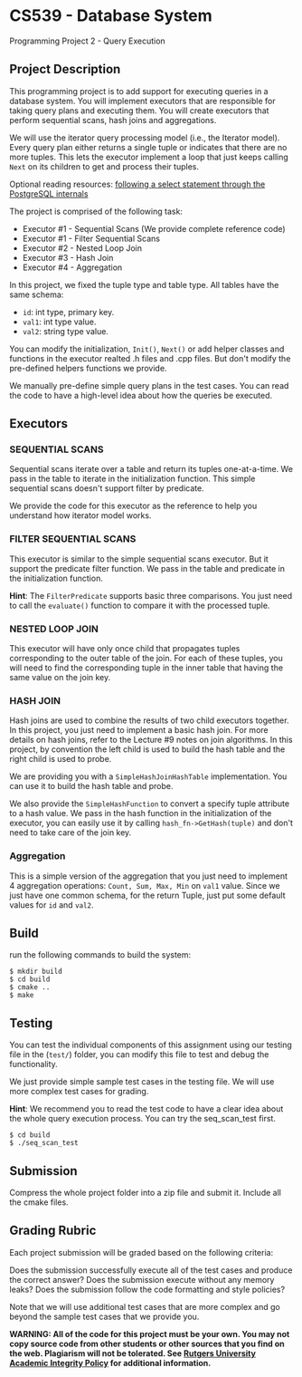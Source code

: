 # CS539 - Database System

Programming Project 2 - Query Execution

## Project Description

This programming project is to add support for executing queries in a database system. You will implement executors that are responsible for taking query plans and executing them. You will create executors that perform sequential scans, hash joins and aggregations.

We will use the iterator query processing model (i.e., the Iterator model). Every query plan either returns a single tuple or indicates that there are no more tuples. This lets the executor implement a loop that just keeps calling `Next` on its children to get and process their tuples.

Optional reading resources: [following a select statement through the PostgreSQL internals](https://patshaughnessy.net/2014/10/13/following-a-select-statement-through-postgres-internals)

The project is comprised of the following task:

- Executor #1 - Sequential Scans (We provide complete reference code)
- Executor #1 - Filter Sequential Scans
- Executor #2 - Nested Loop Join
- Executor #3 - Hash Join
- Executor #4 - Aggregation

In this project, we fixed the tuple type and table type. All tables have the same schema: 
  - `id`: int type, primary key.
  - `val1`: int type value.
  - `val2`: string type value.

You can modify the initialization, `Init()`, `Next()` or add helper classes and functions in the executor realted .h files and .cpp files. But don't modify the pre-defined helpers functions we provide.

We manually pre-define simple query plans in the test cases. You can read the code to have a high-level idea about how the queries be executed.

## Executors

### SEQUENTIAL SCANS

Sequential scans iterate over a table and return its tuples one-at-a-time. We pass in the table to iterate in the initialization function. This simple sequential scans doesn't support filter by predicate.

We provide the code for this executor as the reference to help you understand how iterator model works.

### FILTER SEQUENTIAL SCANS

This executor is similar to the simple sequential scans executor. But it support the predicate filter function. We pass in the table and predicate in the initialization function.

**Hint**: The `FilterPredicate` supports basic three comparisons. You just need to call the `evaluate()` function to compare it with the processed tuple.

### NESTED LOOP JOIN

This executor will have only once child that propagates tuples corresponding to the outer table of the join. For each of these tuples, you will need to find the corresponding tuple in the inner table that having the same value on the join key.

### HASH JOIN

Hash joins are used to combine the results of two child executors together. In this project, you just need to implement a basic hash join. For more details on hash joins, refer to the Lecture #9 notes on join algorithms. In this project, by convention the left child is used to build the hash table and the right child is used to probe.

We are providing you with a `SimpleHashJoinHashTable` implementation. You can use it to build the hash table and probe.

We also provide the `SimpleHashFunction` to convert a specify tuple attribute to a hash value. We pass in the hash function in the initialization of the executor, you can easily use it by calling `hash_fn->GetHash(tuple)` and don't need to take care of the join key.

### Aggregation

This is a simple version of the aggregation that you just need to implement 4 aggregation operations: `Count, Sum, Max, Min` on `val1` value. Since we just have one common schema, for the return Tuple, just put some default values for `id` and `val2`.

## Build

run the following commands to build the system:

```
$ mkdir build
$ cd build
$ cmake ..
$ make
```


## Testing

You can test the individual components of this assignment using our testing file in the (`test/`) folder, you can modify this file to test and debug the functionality.

We just provide simple sample test cases in the testing file. We will use more complex test cases for grading.

**Hint**: We recommend you to read the test code to have a clear idea about the whole query execution process. You can try the seq_scan_test first.

```
$ cd build
$ ./seq_scan_test
```

## Submission

Compress the whole project folder into a zip file and submit it. Include all the cmake files.

## Grading Rubric

Each project submission will be graded based on the following criteria:

Does the submission successfully execute all of the test cases and produce the correct answer?
Does the submission execute without any memory leaks?
Does the submission follow the code formatting and style policies?

Note that we will use additional test cases that are more complex and go beyond the sample test cases that we provide you.

**WARNING: All of the code for this project must be your own. You may not copy source code from other students or other sources that you find on the web. Plagiarism will not be tolerated. See [Rutgers University Academic Integrity Policy](http://nbacademicintegrity.rutgers.edu/) for additional information.**
